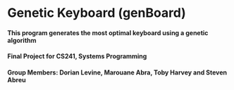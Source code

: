 # Genetic Keyboard (genBoard)
#### This program generates the most optimal keyboard using a genetic algorithm
#### Final Project for CS241, Systems Programming
#### Group Members: Dorian Levine, Marouane Abra, Toby Harvey and Steven Abreu